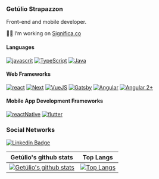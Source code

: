 ### Getúlio Strapazzon

Front-end and mobile developer.

👨‍💻 I’m  working on [Significa.co](https://significa.co/)

#### Languages
[![javascrit](https://img.shields.io/badge/-JavaScript-F7DF1E?style=flat-square&logo=JavaScript&logoColor=white)](https://developer.mozilla.org/pt-BR/docs/Aprender/JavaScript)
[![TypeScript](https://img.shields.io/badge/-TypeScript-007ACC?style=flat-square&logo=TypeScript&logoColor=white)](https://www.typescriptlang.org/)
[![Java](https://img.shields.io/badge/-Java-007396?style=flat-square&logo=Java&logoColor=white)](https://www.java.com/pt_BR/download/faq/develop.xml)

#### Web Frameworks
[![react](https://img.shields.io/badge/-React-61DAFB?style=flat-square&logo=React&logoColor=white)](https://reactjs.org/docs/getting-started.html)
[![Next](https://img.shields.io/badge/-Next-000?style=flat-square&logo=Next.js&logoColor=white)](https://nextjs.org/)
[![VueJS](https://img.shields.io/badge/-VuesJS-41b884?style=flat-square&logo=Vue.js&logoColor=white)](https://vuejs.org/)
[![Gatsby](https://img.shields.io/badge/-Gatsby-673399?style=flat-square&logo=Gatsby&logoColor=white)](https://www.gatsbyjs.org/)
[![Angular](https://img.shields.io/badge/-AngularJS-c3002f?style=flat-square&logo=Angular&logoColor=white)](https://angularjs.org/)
[![Angular 2+](https://img.shields.io/badge/-Angular2+-c3002f?style=flat-square&logo=AngularJS&logoColor=white)](https://angular.io/)

#### Mobile App Development Frameworks
[![reactNative](https://img.shields.io/badge/-ReactNative-61DAFB?style=flat-square&logo=React&logoColor=white)](https://reactnative.dev/)
[![flutter](https://img.shields.io/badge/-Flutter-02569B?style=flat-square&logo=Flutter&logoColor=white)](https://flutter.dev/)

### Social Networks
[![Linkedin Badge](https://img.shields.io/badge/-LinkedIn-blue?style=flat-square&logo=Linkedin&logoColor=white&link=https://www.linkedin.com/in/strapazzon)](https://www.linkedin.com/in/strapazzon/)

| Getúlio's github stats | Top Langs |
| ------------- | ------------- |
| [![Getúlio's github stats](https://github-readme-stats.vercel.app/api?username=strapazzon&show_icons=true&layout=compact&count_private=true&hide_border=true)](https://github.com/anuraghazra/github-readme-stats)  | [![Top Langs](https://github-readme-stats.vercel.app/api/top-langs/?username=strapazzon&show_icons=true&layout=compact&count_private=true&hide_border=true)](https://github.com/anuraghazra/github-readme-stats) |

